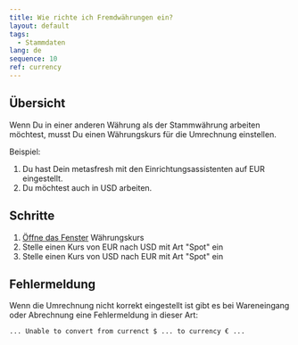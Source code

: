 ```yaml
---
title: Wie richte ich Fremdwährungen ein?
layout: default
tags:
  - Stammdaten
lang: de
sequence: 10
ref: currency
---
```

## Übersicht

Wenn Du in einer anderen Währung als der Stammwährung arbeiten möchtest, musst Du einen Währungskurs für die Umrechnung einstellen.

Beispiel:

1. Du hast Dein metasfresh mit den Einrichtungsassistenten auf EUR eingestellt.
1. Du möchtest auch in USD arbeiten.

## Schritte

1. [Öffne das Fenster](Menu) Währungskurs
1. Stelle einen Kurs von EUR nach USD mit Art "Spot" ein
1. Stelle einen Kurs von USD nach EUR mit Art "Spot" ein

## Fehlermeldung

Wenn die Umrechnung nicht korrekt eingestellt ist gibt es bei Wareneingang oder Abrechnung eine Fehlermeldung in dieser Art:

` ... Unable to convert from currenct $ ... to currency € ... `
